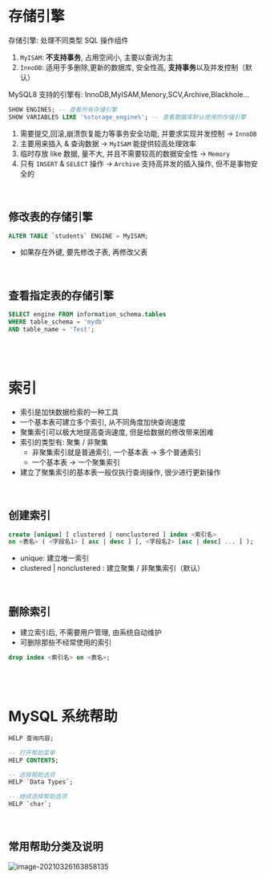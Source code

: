 # 存储引擎

存储引擎: 处理不同类型 SQL 操作组件

1. `MyISAM`: **不支持事务**, 占用空间小, 主要以查询为主
2. `InnoDB`: 适用于多删除,更新的数据库, 安全性高, **支持事务**以及并发控制（默认）

MySQL8 支持的引擎有: InnoDB,MyISAM,Menory,SCV,Archive,Blackhole...

```sql
SHOW ENGINES; -- 查看所有存储引擎
SHOW VARIABLES LIKE '%storage_engine%'; -- 查看数据库默认使用的存储引擎
```

1. 需要提交,回滚,崩溃恢复能力等事务安全功能, 并要求实现并发控制 → `InnoDB`
2. 主要用来插入 & 查询数据 → `MyISAM` 能提供较高处理效率
3. 临时存放 like 数据, 量不大, 并且不需要较高的数据安全性 → `Memory`
4. 只有 `INSERT` & `SELECT` 操作 → `Archive` 支持高并发的插入操作, 但不是事物安全的

<br>

## 修改表的存储引擎

```sql
ALTER TABLE `students` ENGINE = MyISAM;
```

-   如果存在外键, 要先修改子表, 再修改父表

<br>

## 查看指定表的存储引擎

```sql
SELECT engine FROM information_schema.tables
WHERE table_schema = 'mydb'
AND table_name = 'Test';
```

<br><br>

# 索引

-   索引是加快数据检索的一种工具
-   一个基本表可建立多个索引, 从不同角度加快查询速度
-   聚集索引可以极大地提高查询速度, 但是给数据的修改带来困难
-   索引的类型有: 聚集 / 非聚集
    -   非聚集索引就是普通索引, 一个基本表 → 多个普通索引
    -   一个基本表 → 一个聚集索引
-   建立了聚集索引的基本表一般仅执行查询操作, 很少进行更新操作

<br>

## 创建索引

```sql
create [unique] [ clustered | nonclustered ] index <索引名>
on <表名> ( <字段名1> [ asc | desc ] [, <字段名2> [asc | desc] ... ] );
```

-   unique: 建立唯一索引
-   clustered | nonclustered : 建立聚集 / 非聚集索引（默认）

<br>

## 删除索引

-   建立索引后, 不需要用户管理, 由系统自动维护
-   可删除那些不经常使用的索引

```sql
drop index <索引名> on <表名>;
```

<br><br>

# MySQL 系统帮助

```sql
HELP 查询内容;
```

```sql
-- 打开帮助菜单
HELP CONTENTS;

-- 选择帮助选项
HELP `Data Types`;

-- 继续选择帮助选项
HELP `char`;
```

<br>

## 常用帮助分类及说明

![image-20210326163858135](picture/04.%20%E7%BA%A6%E6%9D%9F/image-20210326163858135.png)

<br>
